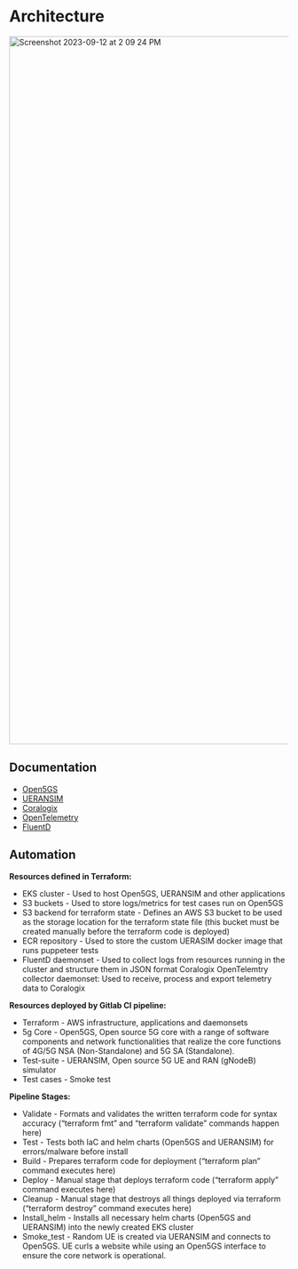 # Architecture

<img width="1274" alt="Screenshot 2023-09-12 at 2 09 24 PM" src="https://github.com/DISHDevEx/cntf/assets/82470009/6bfe7d27-2855-45e5-a80a-ffd7ca49d059">

## Documentation

* [Open5GS](https://github.com/DISHDevEx/open5gs)
* [UERANSIM](https://github.com/DISHDevEx/UERANSIM)
* [Coralogix](https://coralogix.com/)
* [OpenTelemetry](https://opentelemetry.io/)
* [FluentD](https://www.fluentd.org/)

## Automation
**Resources defined in Terraform:** 

* EKS cluster - Used to host Open5GS, UERANSIM and other applications
* S3 buckets - Used to store logs/metrics for test cases run on Open5GS
* S3 backend for terraform state - Defines an AWS S3 bucket to be used as the storage location for the terraform state file (this bucket must be created manually before the terraform code is deployed)
* ECR repository - Used to store the custom UERASIM docker image that runs puppeteer tests
* FluentD daemonset - Used to collect logs from resources running in the cluster and structure them in JSON format
Coralogix OpenTelemtry collector daemonset: Used to receive, process and export telemetry data to Coralogix

**Resources deployed by Gitlab CI pipeline:**

* Terraform - AWS infrastructure, applications and daemonsets
* 5g Core - Open5GS, Open source 5G core with a range of software components and network functionalities that realize the core functions of 4G/5G NSA (Non-Standalone) and 5G SA (Standalone).
* Test-suite - UERANSIM, Open source 5G UE and RAN (gNodeB) simulator
* Test cases - Smoke test 

**Pipeline Stages:**
* Validate - Formats and validates the written terraform code for syntax accuracy (“terraform fmt” and “terraform validate” commands happen here)
* Test - Tests both IaC and helm charts (Open5GS and UERANSIM) for errors/malware before install
* Build - Prepares terraform code for deployment (“terraform plan” command executes here)
* Deploy - Manual stage that deploys terraform code (“terraform apply” command executes here)
* Cleanup - Manual stage that destroys all things deployed via terraform (“terraform destroy” command executes here)
* Install_helm - Installs all necessary helm charts (Open5GS and UERANSIM) into the newly created EKS cluster
* Smoke_test - Random UE is created via UERANSIM and connects to Open5GS. UE curls a website while using an Open5GS interface to ensure the core network is operational.



